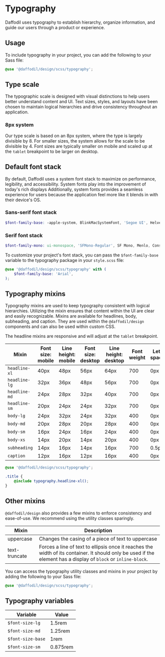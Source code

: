# Typography
Daffodil uses typography to establish hierarchy, organize information, and guide our users through a product or experience.

## Usage
To include typography in your project, you can add the following to your Sass file:

```scss
@use '@daffodil/design/scss/typography';
```

## Type scale
The typographic scale is designed with visual distinctions to help users better understand content and UI. Text sizes, styles, and layouts have been chosen to maintain logical hierarchies and drive consistency throughout an application.

### 8px system
Our type scale is based on an 8px system, where the type is largely divisible by 8. For smaller sizes, the system allows for the scale to be divisible by 4. Font sizes are typically smaller on mobile and scaled up at the `tablet` breakpoint to be larger on desktop.

## Default font stack
By default, Daffodil uses a system font stack to maximize on performance, legibility, and accessibility. System fonts play into the improvement of today's rich displays Additionally, system fonts provides a seamless experience for users because the application feel more like it blends in with their device's OS.

### Sans-serif font stack
```scss
$font-family-base: -apple-system, BlinkMacSystemFont, 'Segoe UI', Helvetica, Arial, sans-serif, 'Apple Color Emoji', 'Segoe UI Emoji', 'Segoe UI Symbol';
```

### Serif font stack
```scss
$font-family-mono: ui-monospace, 'SFMono-Regular', SF Mono, Menlo, Consolas, 'Liberation Mono', monospace;
```

To customize your project's font stack, you can pass the `$font-family-base` variable to the typography package in your `style.scss` file:

```scss
@use '@daffodil/design/scss/typography' with (
	$font-family-base: 'Arial',
);
```

## Typography mixins
Typography mixins are used to keep typography consistent with logical hierarchies. Utilizing the mixin ensures that content within the UI are clear and easily recognizable. Mixins are available for headlines, body, subheading, and caption. They are used within the `@daffodil/design` components and can also be used within custom CSS.

The headline mixins are responsive and will adjust at the `tablet` breakpoint.

| Mixin         | Font size: mobile | Line height: mobile | Font size: desktop | Line height: desktop | Font weight | Letter spacing |
| ------------- | ----------------- | ------------------- | ------------------ | -------------------- | ----------- | -------------- |
| `headline-xl` | 40px              | 48px                | 56px               | 64px                 | 700         | 0px            |
| `headline-lg` | 32px              | 36px                | 48px               | 56px                 | 700         | 0px            |
| `headline-md` | 24px              | 28px                | 32px               | 40px                 | 700         | 0px            |
| `headline-sm` | 20px              | 24px                | 24px               | 32px                 | 700         | 0px            |
| `body-lg`     | 24px              | 32px                | 24px               | 32px                 | 400         | 0px            |
| `body-md`     | 20px              | 28px                | 20px               | 28px                 | 400         | 0px            |
| `body-sm`     | 16px              | 24px                | 16px               | 24px                 | 400         | 0px            |
| `body-xs`     | 14px              | 20px                | 14px               | 20px                 | 400         | 0px            |
| `subheading`  | 14px              | 16px                | 14px               | 16px                 | 700         | 0.5px          |
| `caption`     | 12px              | 16px                | 12px               | 16px                 | 400         | 0px            |

```scss
@use '@daffodil/design/scss/typography';

.title {
	@include typography.headline-xl();
}
```

## Other mixins
`@daffodil/design` also provides a few mixins to enforce consistency and ease-of-use. We recommend using the utility classes sparingly.

| Mixin   | Description                                                                  |
| ------------- | ---------------------------------------------------------------------------- |
| uppercase     | Changes the casing of a piece of text to uppercase                           |
| text-truncate | Forces a line of text to ellipsis once it reaches the width of its container. It should only be used if the element has a display of `block` or `inline-block`. |

You can access the typography utility classes and mixins in your project by adding the following to your Sass file:

```scss
@use '@daffodil/design/scss/typography';
```

## Typography variables

| Variable          | Value    |
| ----------------- | -------- |
| `$font-size-lg`   | 1.5rem   |
| `$font-size-md`   | 1.25rem  |
| `$font-size-base` | 1rem     |
| `$font-size-sm`   | 0.875rem |
